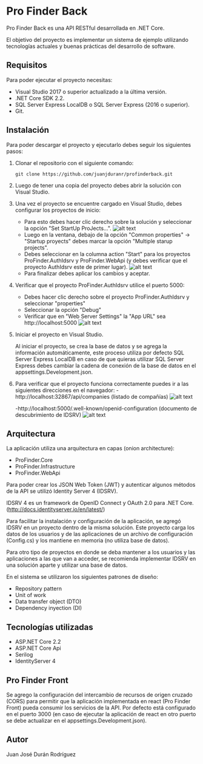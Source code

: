 # Pro Finder Back

Pro Finder Back es una API RESTful desarrollada en .NET Core.

El objetivo del proyecto es implementar un sistema de ejemplo utilizando tecnologías actuales y buenas prácticas del desarrollo de software.


## Requisitos

Para poder ejecutar el proyecto necesitas:

- Visual Studio 2017 o superior actualizado a la última versión.
- .NET Core SDK 2.2.
- SQL Server Express LocalDB o SQL Server Express (2016 o superior).
- Git.


## Instalación

Para poder descargar el proyecto y ejecutarlo debes seguir los siguientes pasos:

1) Clonar el repositorio con el siguiente comando:
	```
	git clone https://github.com/juanjduranr/profinderback.git
	```
2) Luego de tener una copia del proyecto debes abrir la solución con Visual Studio.

3) Una vez el proyecto se encuentre cargado en Visual Studio, debes configurar los proyectos de inicio:

	- Para esto debes hacer clic derecho sobre la solución y seleccionar la opción "Set StartUp ProJects...".
	![alt text](http://i.imgur.com/XOJMLGh.png)
	- Luego en la ventana, debajo de la opción "Common properties" -> "Startup proyects" debes marcar la opción "Multiple starup projects". 
	- Debes seleccionar en la columna action "Start" para los proyectos ProFinder.AuthIdsrv y ProFinder.WebApi (y debes verificar que el proyecto AuthIdsrv este de primer lugar).
	![alt text](http://i.imgur.com/C20Ca9P.png)
	- Para finalizar debes aplicar los cambios y aceptar.

4) Verificar que el proyecto ProFinder.AuthIdsrv utilice el puerto 5000:

	- Debes hacer clic derecho sobre el proyecto ProFinder.AuthIdsrv y seleccionar "properties"
	- Seleccionar la opción "Debug"
	- Verificar que en "Web Server Settings" la "App URL" sea http://localhost:5000
	![alt text](http://i.imgur.com/gaZemlY.png)

5) Iniciar el proyecto en Visual Studio.

	Al iniciar el proyecto, se crea la base de datos y se agrega la información automáticamente, este proceso utiliza por defecto SQL Server Express LocalDB en caso de que quieras utilizar SQL Server Express debes cambiar la cadena de conexión de la base de datos en el appsettings.Development.json.
	
6) Para verificar que el proyecto funciona correctamente puedes ir a las siguientes direcciones en el navegador:
	-http://localhost:32867/api/companies (listado de compañías)
	![alt text](http://i.imgur.com/EIHUFQJ.jpg)
	
	-http://localhost:5000/.well-known/openid-configuration (documento de descubrimiento de IDSRV)
	![alt text](http://i.imgur.com/9io4fEm.jpg)


## Arquitectura

La aplicación utiliza una arquitectura en capas (onion architecture):

- ProFinder.Core 
- ProFinder.Infrastructure 
- ProFinder.WebApi

Para poder crear los JSON Web Token (JWT) y autenticar algunos métodos de la API se utilizó Identity Server 4 (IDSRV).

IDSRV 4 es un framework de OpenID Connect y OAuth 2.0 para .NET Core. (http://docs.identityserver.io/en/latest/) 

Para facilitar la instalación y configuración de la aplicación, se agregó IDSRV en un proyecto dentro de la misma solución. Este proyecto carga los datos de los usuarios y de las aplicaciones de un archivo de configuración (Config.cs) y los mantiene en memoria (no utiliza base de datos).

Para otro tipo de proyectos en donde se deba mantener a los usuarios y las aplicaciones a las que van a acceder, se recomienda implementar IDSRV en una solución aparte y utilizar una base de datos.

En el sistema se utilizaron los siguientes patrones de diseño:

- Repository pattern
- Unit of work
- Data transfer object (DTO)
- Dependency inyection (DI)


## Tecnologías utilizadas

- ASP.NET Core 2.2
- ASP.NET Core Api 
- Serilog
- IdentityServer 4


## Pro Finder Front

Se agrego la configuración del intercambio de recursos de origen cruzado (CORS) para permitir que la aplicación implementada en react (Pro Finder Front) pueda consumir los servicios de la API. Por defecto está configurado en el puerto 3000 (en caso de ejecutar la aplicación de react en otro puerto se debe actualizar en el appsettings.Development.json).

## Autor

Juan José Durán Rodríguez
